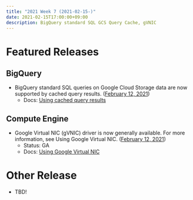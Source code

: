 ```yaml
---
title: "2021 Week 7 (2021-02-15-)"
date: 2021-02-15T17:00:00+09:00
description: BigQuery standard SQL GCS Query Cache, gVNIC
---
```


# Featured Releases

## BigQuery
- BigQuery standard SQL queries on Google Cloud Storage data are now supported by cached query results. ([February 12, 2021](https://cloud.google.com/bigquery/docs/release-notes#February_12_2021))
    - Docs: [Using cached query results](https://cloud.google.com/bigquery/docs/cached-results#cache-exceptions)

## Compute Engine
- Google Virtual NIC (gVNIC) driver is now generally available. For more information, see Using Google Virtual NIC. ([February 12, 2021](https://cloud.google.com/compute/docs/release-notes#February_12_2021))
    - Status: GA
    - Docs: [Using Google Virtual NIC](https://cloud.google.com/bigquery/docs/cached-results#cache-exceptions)


# Other Release

- TBD!
